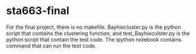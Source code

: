 # sta663-final
For the final project, there is no makefile. Bayhiecluster.py is the python script that contains the clustering function, and test_Bayhieculster.py is the python script that contain the test code. The ipython notebook contains command that can run the test code. 
